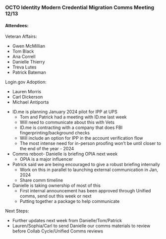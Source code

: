 

### OCTO Identity Modern Credential Migration Comms Meeting 12/13

#### Attendees:

Veteran Affairs:
- Gwen McMillian
- Tom Black
- Ana Correll
- Danielle Thierry
- Treva Lutes
- Patrick Bateman

Login.gov Adoption:
- Lauren Morris
- Carl Dickerson
- Michael Antiporta



* ID.me is planning January 2024 pilot for IPP at UPS
    * Tom and Patrick had a meeting with ID.me last week
    * Will need to communicate about this with Vets
    * ID.me is contracting with a company that does FBI fingerprinting/background checks
    * Will include an option for IPP in the account verification flow
    * The most intense need for in-person proofing won’t be until closer to the end of the year - 2024
* Comms reboot- Danielle is briefing OPIA next week
    * OPIA is a major influencer
* Patrick said we are being encouraged to give a robust briefing internally
    * Work on this in parallel to launching external communication in Jan, 2024
    * Share comm timeline
* Danielle is taking ownership of most of this
    * First internal announcement has been approved through Unified comms, send out this week or next 
    * Putting together a package to help communicate

Next Steps:



* Further updates next week from Danielle/Tom/Patrick
* Lauren/Sophia/Carl to send Danielle our comms materials to review before Collab Cycle/Unified Comms reviews
